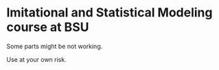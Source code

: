 # Imitational and Statistical Modeling course at BSU

Some parts might be not working.

Use at your own risk.
